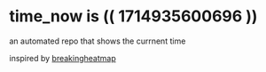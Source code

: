 # time_now is (( 1714935600696 ))

an automated repo that shows the currnent time

inspired by [breakingheatmap](https://github.com/breakingheatmap/breakingheatmap)